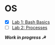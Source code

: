 # OS

- [x] [Lab 1: Bash Basics](https://github.com/el1telordy/OS/tree/master/Lab1)
- [ ] [Lab 2: Processes](https://github.com/el1telordy/OS)

_**Work in progress ☭**_
